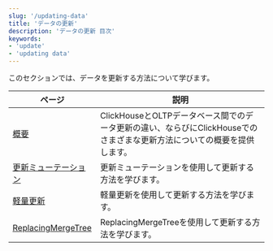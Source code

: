 ```yaml
---
slug: '/updating-data'
title: 'データの更新'
description: 'データの更新 目次'
keywords:
- 'update'
- 'updating data'
---
```




このセクションでは、データを更新する方法について学びます。

| ページ                                                               | 説明                                                                                                                                                           |
|--------------------------------------------------------------------|----------------------------------------------------------------------------------------------------------------------------------------------------------------|
| [概要](/updating-data/overview)                            | ClickHouseとOLTPデータベース間でのデータ更新の違い、ならびにClickHouseでのさまざまな更新方法についての概要を提供します。                                                         |
| [更新ミューテーション](/managing-data/update_mutations)      | 更新ミューテーションを使用して更新する方法を学びます。                                                                                                           |
| [軽量更新](/guides/developer/lightweight-update)              | 軽量更新を使用して更新する方法を学びます。                                                                                                                     |
| [ReplacingMergeTree](/guides/replacing-merge-tree)             | ReplacingMergeTreeを使用して更新する方法を学びます。                                                                                                            |
